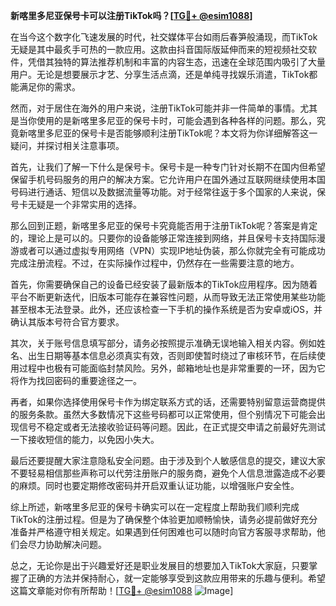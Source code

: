 **新喀里多尼亚保号卡可以注册TikTok吗？[[TG💪+ @esim1088](https://t.me/s/esim1088)]**

在当今这个数字化飞速发展的时代，社交媒体平台如雨后春笋般涌现，而TikTok无疑是其中最炙手可热的一款应用。这款由抖音国际版延伸而来的短视频社交软件，凭借其独特的算法推荐机制和丰富的内容生态，迅速在全球范围内吸引了大量用户。无论是想要展示才艺、分享生活点滴，还是单纯寻找娱乐消遣，TikTok都能满足你的需求。

然而，对于居住在海外的用户来说，注册TikTok可能并非一件简单的事情。尤其是当你使用的是新喀里多尼亚的保号卡时，可能会遇到各种各样的问题。那么，究竟新喀里多尼亚的保号卡是否能够顺利注册TikTok呢？本文将为你详细解答这一疑问，并探讨相关注意事项。

首先，让我们了解一下什么是保号卡。保号卡是一种专门针对长期不在国内但希望保留手机号码服务的用户的解决方案。它允许用户在国外通过互联网继续使用本国号码进行通话、短信以及数据流量等功能。对于经常往返于多个国家的人来说，保号卡无疑是一个非常实用的选择。

那么回到正题，新喀里多尼亚的保号卡究竟能否用于注册TikTok呢？答案是肯定的，理论上是可以的。只要你的设备能够正常连接到网络，并且保号卡支持国际漫游或者可以通过虚拟专用网络（VPN）实现IP地址伪装，那么你就完全有可能成功完成注册流程。不过，在实际操作过程中，仍然存在一些需要注意的地方。

首先，你需要确保自己的设备已经安装了最新版本的TikTok应用程序。因为随着平台不断更新迭代，旧版本可能存在兼容性问题，从而导致无法正常使用某些功能甚至根本无法登录。此外，还应该检查一下手机的操作系统是否为安卓或iOS，并确认其版本号符合官方要求。

其次，关于账号信息填写部分，请务必按照提示准确无误地输入相关内容。例如姓名、出生日期等基本信息必须真实有效，否则即使暂时绕过了审核环节，在后续使用过程中也极有可能面临封禁风险。另外，邮箱地址也是非常重要的一环，因为它将作为找回密码的重要途径之一。

再者，如果你选择使用保号卡作为绑定联系方式的话，还需要特别留意运营商提供的服务条款。虽然大多数情况下这些号码都可以正常使用，但个别情况下可能会出现信号不稳定或者无法接收验证码等问题。因此，在正式提交申请之前最好先测试一下接收短信的能力，以免因小失大。

最后还要提醒大家注意隐私安全问题。由于涉及到个人敏感信息的提交，建议大家不要轻易相信那些声称可以代劳注册账户的服务商，避免个人信息泄露造成不必要的麻烦。同时也要定期修改密码并开启双重认证功能，以增强账户安全性。

综上所述，新喀里多尼亚的保号卡确实可以在一定程度上帮助我们顺利完成TikTok的注册过程。但是为了确保整个体验更加顺畅愉快，请务必提前做好充分准备并严格遵守相关规定。如果遇到任何困难也可以随时向官方客服寻求帮助，他们会尽力协助解决问题。

总之，无论你是出于兴趣爱好还是职业发展目的想要加入TikTok大家庭，只要掌握了正确的方法并保持耐心，就一定能够享受到这款应用带来的乐趣与便利。希望这篇文章能对你有所帮助！[[TG💪+ @esim1088](https://t.me/s/esim1088) ![Image](https://i.postimg.cc/4NQfJmqS/Snipaste-2025-05-13-00-14-12.png)]